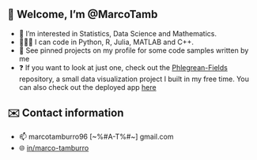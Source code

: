 ## 👋 Welcome, I’m @MarcoTamb
- 👀 I’m interested in Statistics, Data Science and Mathematics. 
- 👨🏻‍💻 I can code in Python, R, Julia, MATLAB and C++. 
- 📌 See pinned projects on my profile for some code samples written by me
- ❓ If you want to look at just one, check out the [Phlegrean-Fields](https://github.com/MarcoTamb/Phlegrean-Fields) repository, a small data visualization project I built in my free time. You can also check out the deployed app [here](https://campiflegrei-644a6eb36dd0.herokuapp.com/)
## ✉️ Contact information
- 📫 marcotamburro96 [~%#A-T%#~] gmail.com
- 🌐 [in/marco-tamburro](https://www.linkedin.com/in/marco-tamburro)


